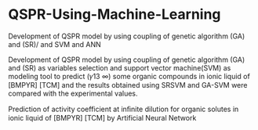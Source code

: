 # QSPR-Using-Machine-Learning
Development of QSPR model by using coupling of genetic algorithm (GA) and (SR)/ and SVM and ANN

Development of QSPR model by using coupling of genetic algorithm (GA) and (SR) as variables selection and support vector machine(SVM) as modeling tool to predict (𝛾13 ∞) some organic compounds in ionic liquid of [BMPYR] [TCM] and the results obtained using SRSVM and GA-SVM were compared with the experimental values.

<summary>  Prediction of activity coefficient at inﬁnite dilution for organic solutes in ionic liquid of [BMPYR]
       [TCM] by Artificial Neural Network
  </summary>
<a href=" Prediction of activity coefficient at inﬁnite dilution for organic solutes in ionic liquid of [BMPYR]
       [TCM] by Artificial Neural Network"> </a>
</details>

